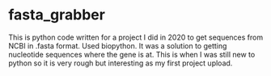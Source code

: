 # fasta_grabber
This is python code written for a project I did in 2020 to get sequences from NCBI in .fasta format. Used biopython.
It was a solution to getting nucleotide sequences where the gene is at.
This is when I was still new to python so it is very rough but interesting as my first project upload.
